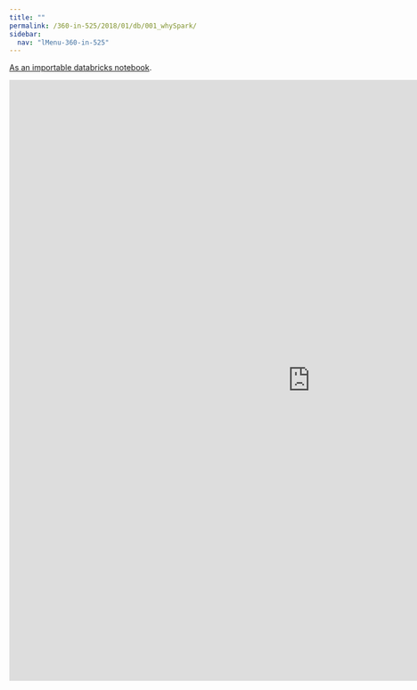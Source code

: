 ```yaml
---
title: ""
permalink: /360-in-525/2018/01/db/001_whySpark/
sidebar:
  nav: "lMenu-360-in-525"
---
```


[As an importable databricks notebook](https://lamastex.github.io/scalable-data-science/360-in-525/2018/01/db/001_whySpark.html).

<iframe src="https://lamastex.github.io/scalable-data-science/360-in-525/2018/01/db/001_whySpark.html" width="1080" height="1080" frameborder="0"></iframe>

